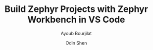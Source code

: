 ---
title: Build Zephyr Projects with Zephyr Workbench in VS Code

minutes_to_complete: 30

who_is_this_for: This is an introductory topic for software developers to use VS Code extenstion for Zephyr projects.


learning_objectives:
- Build and run Zephyr applications on VS Code

prerequisites:
- Some familiarity with embedded C programming
- A VS code develop environment

author: 
- Ayoub Bourjilat
- Odin Shen

test_images:
- Cortex-M
test_link: null
test_maintenance: true

### Tags
skilllevels: Introductory
subjects: RTOS Fundamentals
armips:
- Cortex-M
operatingsystems:
- RTOS
tools_software_languages:
- Zephyr
- C

further_reading:
    - resource:
        title: Zephyr Project Documentation
        link: https://docs.zephyrproject.org/latest/index.html
        type: documentation


### FIXED, DO NOT MODIFY
# ================================================================================
weight: 1                       # _index.md always has weight of 1 to order correctly
layout: "learningpathall"       # All files under learning paths have this same wrapper
learning_path_main_page: "yes"  # This should be surfaced when looking for related content. Only set for _index.md of learning path content.
layout: learningpathall

---